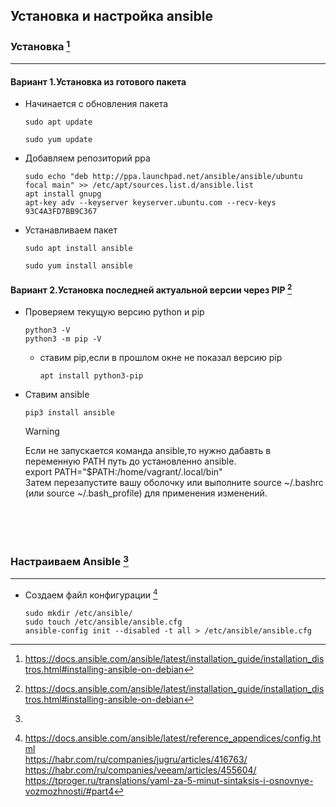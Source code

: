 ## Установка и настройка ansible

### Установка [^1]
-------------------------- 
#### Вариант 1.Установка из готового пакета
- Начинается с обновления пакета
  ```
  sudo apt update
  ```
  ```
  sudo yum update
  ```
- Добавляем репозиторий ppa
  ```
  sudo echo "deb http://ppa.launchpad.net/ansible/ansible/ubuntu focal main" >> /etc/apt/sources.list.d/ansible.list
  apt install gnupg
  apt-key adv --keyserver keyserver.ubuntu.com --recv-keys 93C4A3FD7BB9C367
  ```
- Устанавливаем пакет
  ```
  sudo apt install ansible
  ```
  ```
  sudo yum install ansible
  ```
#### Вариант 2.Установка последней актуальной версии через PIP [^2]

- Проверяем текущую версию python и pip
  ```
  python3 -V
  python3 -m pip -V
  ```
  - ставим pip,если в прошлом окне не показал версию pip
    ```
    apt install python3-pip    
    ```
- Ставим ansible
  ```
  pip3 install ansible
  ```
  >[!WARNING]  
  > Если не запускается команда ansible,то нужно дабавть в переменную PATH путь до установленно ansible.  
  >export PATH="$PATH:/home/vagrant/.local/bin"  
  >Затем перезапустите вашу оболочку или выполните source ~/.bashrc (или source ~/.bash_profile) для применения изменений.

<br>
<br>
<br>

### Настраиваем Ansible [^3]
---------------------------------------------------- 


- Создаем файл конфигурации [^4]
  ```
  sudo mkdir /etc/ansible/
  sudo touch /etc/ansible/ansible.cfg
  ansible-config init --disabled -t all > /etc/ansible/ansible.cfg
  ```

[^1]: https://docs.ansible.com/ansible/latest/installation_guide/installation_distros.html#installing-ansible-on-debian
[^2]: https://docs.ansible.com/ansible/latest/installation_guide/installation_distros.html#installing-ansible-on-debian
[^3]: 
[^4]: https://docs.ansible.com/ansible/latest/reference_appendices/config.html  
https://habr.com/ru/companies/jugru/articles/416763/  
https://habr.com/ru/companies/veeam/articles/455604/  
https://tproger.ru/translations/yaml-za-5-minut-sintaksis-i-osnovnye-vozmozhnosti/#part4  
